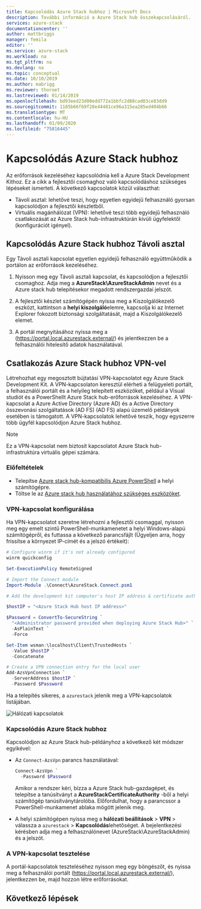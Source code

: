 ```yaml
---
title: Kapcsolódás Azure Stack hubhoz | Microsoft Docs
description: További információ a Azure Stack hub összekapcsolásáról.
services: azure-stack
documentationcenter: ''
author: mattbriggs
manager: femila
editor: ''
ms.service: azure-stack
ms.workload: na
ms.tgt_pltfrm: na
ms.devlang: na
ms.topic: conceptual
ms.date: 10/10/2019
ms.author: mabrigg
ms.reviewer: thoroet
ms.lastreviewed: 01/14/2019
ms.openlocfilehash: bd93eed23d00edd772a1bbfc2d88cad03ce83dd9
ms.sourcegitcommit: 1185b66f69f28e44481ce96a315ea285ed404b66
ms.translationtype: MT
ms.contentlocale: hu-HU
ms.lasthandoff: 01/09/2020
ms.locfileid: "75816445"
---
```

# <a name="connect-to-azure-stack-hub"></a>Kapcsolódás Azure Stack hubhoz

Az erőforrások kezeléséhez kapcsolódnia kell a Azure Stack Development Kithoz. Ez a cikk a fejlesztői csomaghoz való kapcsolódáshoz szükséges lépéseket ismerteti. A következő kapcsolatok közül választhat:

* Távoli asztal: lehetővé teszi, hogy egyetlen egyidejű felhasználó gyorsan kapcsolódjon a fejlesztői készletből.
* Virtuális magánhálózat (VPN): lehetővé teszi több egyidejű felhasználó csatlakozását az Azure Stack hub-infrastruktúrán kívüli ügyfelektől (konfigurációt igényel).

## <a name="connect-to-azure-stack-hub-with-remote-desktop"></a>Kapcsolódás Azure Stack hubhoz Távoli asztal
Egy Távoli asztali kapcsolat egyetlen egyidejű felhasználó együttműködik a portálon az erőforrások kezeléséhez.

1. Nyisson meg egy Távoli asztali kapcsolat, és kapcsolódjon a fejlesztői csomaghoz. Adja meg a **AzureStack\AzureStackAdmin** nevet és a Azure stack hub telepítésekor megadott rendszergazdai jelszót.  

2. A fejlesztői készlet számítógépén nyissa meg a Kiszolgálókezelő eszközt, kattintson a **helyi kiszolgáló**elemre, kapcsolja ki az Internet Explorer fokozott biztonsági szolgáltatását, majd a Kiszolgálókezelő elemet.

3. A portál megnyitásához nyissa meg a (https://portal.local.azurestack.external/) és jelentkezzen be a felhasználói hitelesítő adatok használatával.


## <a name="connect-to-azure-stack-hub-with-vpn"></a>Csatlakozás Azure Stack hubhoz VPN-vel

Létrehozhat egy megosztott bújtatási VPN-kapcsolatot egy Azure Stack Development Kit. A VPN-kapcsolaton keresztül elérheti a felügyeleti portált, a felhasználói portált és a helyileg telepített eszközöket, például a Visual studiót és a PowerShellt Azure Stack hub-erőforrások kezeléséhez. A VPN-kapcsolat a Azure Active Directory (Azure AD) és a Active Directory összevonási szolgáltatások (AD FS) (AD FS) alapú üzemelő példányok esetében is támogatott. A VPN-kapcsolatok lehetővé teszik, hogy egyszerre több ügyfél kapcsolódjon Azure Stack hubhoz. 

> [!NOTE] 
> Ez a VPN-kapcsolat nem biztosít kapcsolatot Azure Stack hub-infrastruktúra virtuális gépei számára. 

### <a name="prerequisites"></a>Előfeltételek

* Telepítse [Azure stack hub-kompatibilis Azure PowerShell](../operator/azure-stack-powershell-install.md) a helyi számítógépre.  
* Töltse le az [Azure stack hub használatához szükséges eszközöket](../operator/azure-stack-powershell-download.md). 

### <a name="configure-vpn-connectivity"></a>VPN-kapcsolat konfigurálása

Ha VPN-kapcsolatot szeretne létrehozni a fejlesztői csomaggal, nyisson meg egy emelt szintű PowerShell-munkamenetet a helyi Windows-alapú számítógépről, és futtassa a következő parancsfájlt (Ügyeljen arra, hogy frissítse a környezet IP-címét és a jelszó értékeit):

```powershell 
# Configure winrm if it's not already configured
winrm quickconfig  

Set-ExecutionPolicy RemoteSigned

# Import the Connect module
Import-Module .\Connect\AzureStack.Connect.psm1 

# Add the development kit computer's host IP address & certificate authority (CA) to the list of trusted hosts. Make sure to update the IP address and password values for your environment. 

$hostIP = "<Azure Stack Hub host IP address>"

$Password = ConvertTo-SecureString `
  "<Administrator password provided when deploying Azure Stack Hub>" `
  -AsPlainText `
  -Force

Set-Item wsman:\localhost\Client\TrustedHosts `
  -Value $hostIP `
  -Concatenate

# Create a VPN connection entry for the local user
Add-AzsVpnConnection `
  -ServerAddress $hostIP `
  -Password $Password

```

Ha a telepítés sikeres, a `azurestack` jelenik meg a VPN-kapcsolatok listájában.

![Hálózati kapcsolatok](media/azure-stack-connect-azure-stack/image3.png)  

### <a name="connect-to-azure-stack-hub"></a>Kapcsolódás Azure Stack hubhoz

Kapcsolódjon az Azure Stack hub-példányhoz a következő két módszer egyikével:  

* Az `Connect-AzsVpn` parancs használatával: 
    
  ```powershell
  Connect-AzsVpn `
    -Password $Password
  ```

  Amikor a rendszer kéri, bízza a Azure Stack hub-gazdagépet, és telepítse a tanúsítványt a **AzureStackCertificateAuthority** -ből a helyi számítógép tanúsítványtárolóba. Előfordulhat, hogy a parancssor a PowerShell-munkamenet ablaka mögött jelenik meg. 

* A helyi számítógépen nyissa meg a **hálózati beállítások** > **VPN** > válassza a `azurestack` > **Kapcsolódás**lehetőséget. A bejelentkezési kérésben adja meg a felhasználónevet (AzureStack\AzureStackAdmin) és a jelszót.

### <a name="test-the-vpn-connectivity"></a>A VPN-kapcsolat tesztelése

A portál-kapcsolatok teszteléséhez nyisson meg egy böngészőt, és nyissa meg a felhasználói portált (https://portal.local.azurestack.external/), jelentkezzen be, majd hozzon létre erőforrásokat.  

## <a name="next-steps"></a>Következő lépések



